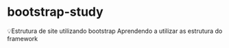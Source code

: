 # bootstrap-study
💡Estrutura de site utilizando bootstrap
Aprendendo a utilizar as estrutura do framework
